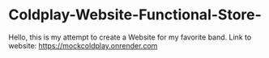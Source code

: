 # Coldplay-Website-Functional-Store-
Hello, this is my attempt to create a Website for my favorite band.
Link to website: https://mockcoldplay.onrender.com
